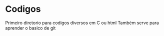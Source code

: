 # Codigos #
Primeiro diretorio para codigos diversos em C ou html
Também serve para aprender o basico de git
